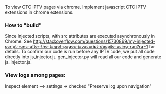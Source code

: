 To view CTC IPTV pages via chrome.
Implement javascript CTC IPTV extensions in chrome extensions.

### How to "build"
Since injected scripts, with src attributes are executed asynchronously in Chrome.
See http://stackoverflow.com/questions/15730869/my-injected-script-runs-after-the-target-pages-javascript-despite-using-run?rq=1 for details.
To confirm our code is run before any IPTV code, we put all code directly into js_injector.js.
gen_injector.py will read all our code and generate js_injector.js.


### View logs among pages:
Inspect element --> settings -> checked "Preserve log upon navigation"
